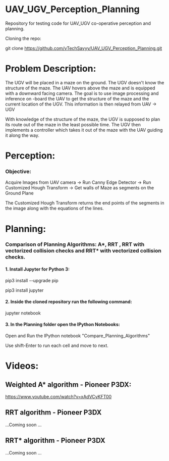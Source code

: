 # UAV_UGV_Perception_Planning
Repository for testing code for UAV_UGV co-operative perception and planning.

Cloning the repo:

git clone https://github.com/vTechSavyy/UAV_UGV_Perception_Planning.git

# Problem Description:
The UGV will be placed in a maze on the ground. The UGV doesn't know the structure of the maze. The UAV hovers above the maze
and is equipped with a downward facing camera. The goal is to use image processing and inference on -board the UAV
to get the structure of the maze and the current location of the UGV. This information is then relayed from UAV -> UGV

With knowledge of the structure of the maze, the UGV is supposed to plan its route out of the maze in the least possible time.
The UGV then implements a controller which takes it out of the maze with the UAV guiding it along the way.

# Perception:
### Objective:
Acquire Images from UAV camera -> Run Canny Edge Detector -> Run Customized Hough Transform -> Get walls of Maze as segments on the Ground Plane

The Customized Hough Transform returns the end points of the segments in the image along with the equations of the lines.

# Planning:

### Comparison  of Planning Algorithms: A*, RRT , RRT with vectorized collision checks and RRT* with vectorized collision checks.

#### 1. Install Jupyter for Python 3:
pip3 install --upgrade pip

pip3 install jupyter

#### 2. Inside the cloned repository run the following command:
jupyter notebook

#### 3. In the Planning folder open the IPython Notebooks:

Open and Run the IPython notebook "Compare_Planning_Algorithms"

Use shift-Enter to run each cell and move to next. 


# Videos:

## Weighted A* algorithm - Pioneer P3DX:

https://www.youtube.com/watch?v=xAdVCyKFT00

## RRT algorithm - Pioneer P3DX

...Coming soon ...

## RRT* algorithm - Pioneer P3DX

...Coming soon ...
